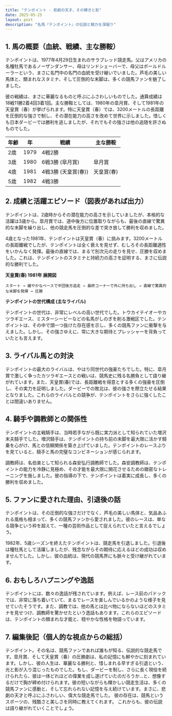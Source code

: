 ```yaml
---
title: "テンポイント - 悲劇の天才、その輝きと影"
date: 2025-05-25
layout: post
description: "名馬『テンポイント』の伝説と魅力を深堀り"
---
```


## 1. 馬の概要（血統、戦績、主な勝鞍）

テンポイントは、1977年4月29日生まれのサラブレッド競走馬。父はアメリカの名種牡馬であるノーザンダンサー、母はリンドシェーバーで、母父はボールドルーラーという、まさに名門中の名門の血統を受け継いでいました。芦毛の美しい馬体と、類まれなスタミナ、そして圧倒的な末脚は、多くの競馬ファンを魅了しました。

彼の戦績は、まさに華麗なるものと呼ぶにふさわしいものでした。通算成績は18戦11勝2着4回3着1回。主な勝鞍としては、1980年の皐月賞、そして1981年の天皇賞（春）が挙げられます。特に天皇賞（春）では、3200メートルの長距離を圧倒的な強さで制し、その潜在能力の高さを改めて世界に示しました。惜しくも日本ダービーでは勝利を逃しましたが、それでもその強さは他の追随を許さぬものでした。

| 年齢 | 年 | 戦績 | 主な勝鞍 |
|---|---|---|---|
| 2歳 | 1979 | 4戦2勝 |  |
| 3歳 | 1980 | 6戦3勝 (皐月賞) | 皐月賞 |
| 4歳 | 1981 | 4戦3勝 (天皇賞(春)) | 天皇賞(春) |
| 5歳 | 1982 | 4戦3勝 |  |


## 2. 成績と活躍エピソード（図表があれば出力）

テンポイントは、2歳時からその潜在能力の高さを示していましたが、本格的な活躍は3歳から。皐月賞では、道中後方に位置取りながらも、最後の直線で驚異的な末脚を繰り出し、他の競走馬を圧倒的な差で突き放して勝利を収めました。

4歳となった1981年、テンポイントは天皇賞（春）に挑みます。3200メートルの長距離戦でしたが、テンポイントは全く衰えを見せず、むしろその長距離適性をいかんなく発揮。最後の直線では、まるで別次元の走りを見せ、圧勝を収めました。これは、テンポイントのスタミナと持続力の高さを証明する、まさに伝説的な勝利でした。

**天皇賞(春) 1981年 展開図**

```
スタート → 緩やかなペースで中団後方追走 → 最終コーナーで外に持ち出し → 直線で驚異的な末脚を発揮 → 圧勝
```

**テンポイントの世代構成 (主なライバル)**

テンポイントの世代は、非常にレベルの高い世代でした。トウカイテイオーやカツラギエース、ミスターシービーなどの名馬がしのぎを削る激戦区でした。テンポイントは、その中で頭一つ抜けた存在感を示し、多くの競馬ファンに衝撃を与えました。しかし、その強さゆえに、常に大きな期待とプレッシャーを背負っていたとも言えます。


## 3. ライバル馬との対決

テンポイントの最大のライバルは、やはり同世代の強豪たちでした。特に、皐月賞で激しく争ったカツラギエースとの戦いは、競馬史に残る名勝負として語り継がれています。また、天皇賞(春)では、長距離戦を得意とする多くの強豪を圧倒し、その実力を証明しました。ダービーでの敗北は、彼の強さを際立たせる結果となりました。これらのライバルとの競争が、テンポイントをさらに強くしたことは間違いありません。


## 4. 騎手や調教師との関係性

テンポイントの主戦騎手は、当時若手ながら既に実力派として知られていた増沢末夫騎手でした。増沢騎手は、テンポイントの持ち前の末脚を最大限に活かす騎乗を心がけ、馬との信頼関係を築き上げていました。テンポイントのレースぶりを見ていると、騎手と馬の完璧なコンビネーションが感じられます。

調教師は、名伯楽として知られる森安弘行調教師でした。森安調教師は、テンポイントの能力を冷静に見極め、その才能を最大限に開花させるための緻密なトレーニングを施しました。彼の指導の下で、テンポイントは着実に成長し、多くの勝利を収めました。


## 5. ファンに愛された理由、引退後の話

テンポイントは、その圧倒的な強さだけでなく、芦毛の美しい馬体と、気品あふれる風格も相まって、多くの競馬ファンから愛されました。彼のレースは、単なる競争という枠を超えて、一種の芸術作品として捉えられていたと言えるでしょう。

1982年、5歳シーズンを終えたテンポイントは、競走馬を引退しました。引退後は種牡馬として活躍しましたが、残念ながらその期待に応えるほどの成功は収めませんでした。しかし、彼の血統は、現代の競馬界にも脈々と受け継がれています。


## 6. おもしろハプニングや逸話

テンポイントには、数々の逸話が残されています。例えば、レース前のパドックでは、非常に落ち着いていて、まるでレースを楽しんでいるかのような様子を見せていたそうです。また、調教では、他の馬とは比べ物にならないほどのスタミナを見せつけ、調教師を驚かせたという逸話もあります。これらのエピソードは、テンポイントの類まれな才能と、穏やかな性格を物語っています。


## 7. 編集後記（個人的な視点からの総括）

テンポイント。その名は、競馬ファンであれば誰もが知る、伝説的な競走馬です。皐月賞、そして天皇賞（春）の圧勝劇は、私の記憶にも鮮やかに刻まれています。しかし、彼の人生は、華麗なる勝利と、惜しまれる早すぎる引退という、光と影が入り混じったものでした。もし、ダービーを制し、さらに長く現役を続けられたら、彼は一体どれほどの偉業を成し遂げていたのだろうか…と、想像するだけで胸が締め付けられます。彼の短いながらも輝かしい競走生活は、多くの競馬ファンに感動と、そして忘れられない記憶を与え続けています。まさに、悲劇の天才と呼ぶにふさわしい、偉大な競走馬でした。  彼の存在は、競馬というスポーツの、残酷さと美しさを同時に教えてくれます。  これからも、彼の伝説は語り継がれていくことでしょう。
